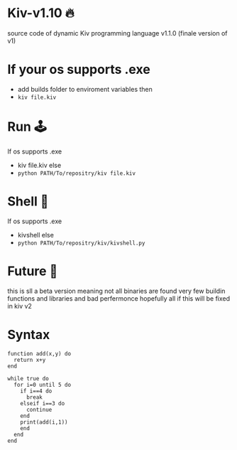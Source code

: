 # Kiv-v1.10 🔥
source code of dynamic Kiv programming language v1.1.0 (finale version of v1)
# If your os supports .exe
- add builds folder to enviroment variables then
- ```kiv file.kiv```
# Run 🕹️
If os supports .exe
- kiv file.kiv
else
- ```python PATH/To/repositry/kiv file.kiv```
# Shell 🐢
If os supports .exe
- kivshell
else
- ```python PATH/To/repositry/kiv/kivshell.py```
# Future 🔮
this is sll a beta version meaning not all binaries are found very few buildin functions and libraries and bad perfermonce hopefully all if this will be fixed in kiv v2
# Syntax
```
function add(x,y) do
  return x+y
end
 
while true do
  for i=0 until 5 do
    if i==4 do
      break
    elseif i==3 do
      continue
    end
    print(add(i,1))
    end
  end
end
```
